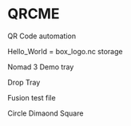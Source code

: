 # QRCME
QR Code automation 

Hello_World = box_logo.nc storage

Nomad 3 Demo tray

Drop Tray

Fusion test file

Circle Dimaond Square
